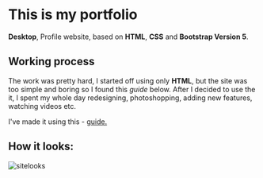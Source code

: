 # This is my portfolio
__Desktop__, Profile website, based on __HTML__, __CSS__ and __Bootstrap Version 5__.

## Working process
The work was pretty hard, I started off using only __HTML__, but the site was too simple and boring so I found this _guide_ below. After I decided to use the it, I spent my whole day redesigning, photoshopping, adding new features, watching videos etc. 

I've made it using this -
[guide.](https://www.freecodecamp.org/news/how-to-create-a-portfolio-website-using-html-css-javascript-and-bootstrap/#how-to-make-the-services-section)

## How it looks:
![sitelooks](https://user-images.githubusercontent.com/96371464/191307510-4695d99c-0a7c-497f-bd40-fcc322dde282.gif)
